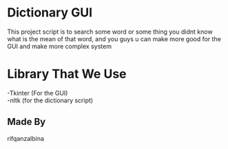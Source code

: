 # Dictionary GUI
This project script is to search some word or some thing you didnt know what is the mean of that word, and you guys u can make more good 
for the GUI and make more complex system

# Library That We Use
-Tkinter (For the GUI) 
<br>
-nltk (for the dictionary script)

## Made By
rifqanzalbina
